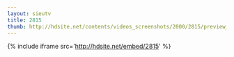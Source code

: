 ```yaml
---
layout: sieutv
title: 2815
thumb: http://hdsite.net/contents/videos_screenshots/2000/2815/preview_360p.mp4.jpg
---
```

{% include iframe src='http://hdsite.net/embed/2815' %}
 
